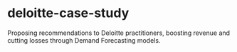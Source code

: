 # deloitte-case-study
Proposing recommendations to Deloitte practitioners, boosting revenue and cutting losses through Demand Forecasting models.
